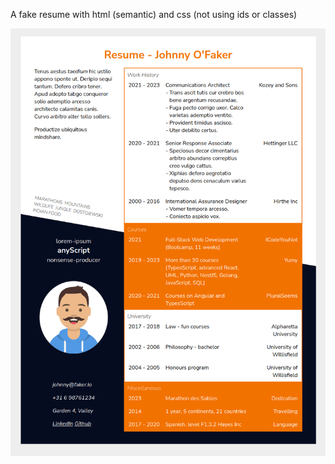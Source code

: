 A fake resume with html (semantic) and css (not using ids or classes)

![screenshot](./screenshot.png)
